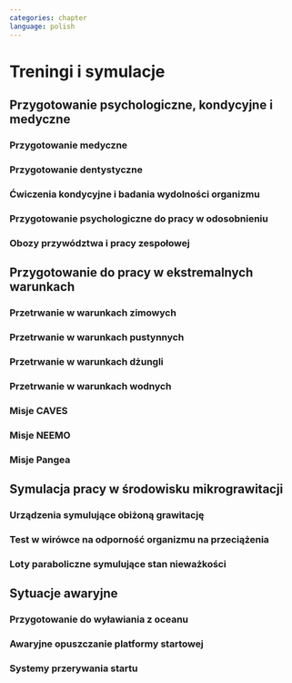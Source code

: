 ```yaml
---
categories: chapter
language: polish
---
```


# Treningi i symulacje
<!-- TODO: Treningi i symulacje
- Astronaut Pilots and Commanders are a breed apart, as are Test Pilots.  These are people with total control over their emotions and reactions, rarely if ever flustered.  If you've watched test pilots flying aircraft in Air Shows, and seen planes literally come apart and the pilot stays seemingly forever in the cockpit, before a last ditch ejection, then you know the kind of people I'm talking about.  I have flown simulations with Astronauts and they really do have ice water running through their veins.  Nothing rattles them.  They do not have a death wish, but they face every situation, including the toughest ones, with a calm that's nearly impossible to believe.
- http://www.asc-csa.gc.ca/eng/astronauts/about-the-job/basic-training.asp
- Canadian Astronaut Basic training covers many subjects, including:
    - CSA orientation
    - History of space flight
    - Fundamentals of space flight
    - Space operations and procedures
    - International Space Station systems
    - Life science
    - Materials and fluid science
    - Earth observation
    - Space science
    - Robotics
    - Human behaviour and performance
    - Flight training
    - Parachute jumps
    - Physical training
    - First aid and CPR
    - Language training (e.g. learning Russian)
    - Operation of photographic equipment
    - Media relations
    - Survival training
- http://www.asc-csa.gc.ca/eng/astronauts/about-the-job/flight-training.asp
- http://www.asc-csa.gc.ca/eng/astronauts/about-the-job/ongoing-training.asp
-->

## Przygotowanie psychologiczne, kondycyjne i medyczne

### Przygotowanie medyczne
<!-- TODO: Przygotowanie medyczne
- http://www.asc-csa.gc.ca/eng/astronauts/about-the-job/ongoing-training.asp
- Given all of the risks involved in space missions and the requirements of certain scientific experiments, the astronauts must be able to perform medical interventions if necessary, such as:
    - drawing blood
    - ultrasounds
    - cardio-pulmonary resuscitation
    - sutures
-->

### Przygotowanie dentystyczne
<!-- TODO:
- http://www.asc-csa.gc.ca/eng/astronauts/about-the-job/ongoing-training.asp
- In 1973, cosmonaut Yuri Romanenko experienced tooth pain during the Salyut 6 mission. He suffered for two weeks until the crew returned to Earth! Since then, astronauts have received training in dentistry.
-->

### Ćwiczenia kondycyjne i badania wydolności organizmu

### Przygotowanie psychologiczne do pracy w odosobnieniu
<!-- TODO:
- Przygotowanie do samotności
- Brak bliskich
- Psychika
- requirements: mental, spiritual (emotional), physical fitness
- dealing with stress, emotional and physical
-->

### Obozy przywództwa i pracy zespołowej

## Przygotowanie do pracy w ekstremalnych warunkach
<!-- TODO: Ekstremalne warunki
- hiking
- planetary science
- geology
- poznawanie siebie i innych w zespole aby być lepszymi kumplami
    - expeditionary training
    - graduation of national outdoor leadership school, Orlando, Wyoming (hike 8 days and 8 nights)
        - east temple peak
        - walking up to the peak holding hands z innymi
- Tzw. survival training
- kiedy takie sytuacje mogą wystąpić?
- desert training
- water training
- jungle survival training
- cook and eat snake
- how to make a water in the desert
-->

### Przetrwanie w warunkach zimowych

### Przetrwanie w warunkach pustynnych

### Przetrwanie w warunkach dżungli

### Przetrwanie w warunkach wodnych

### Misje CAVES

### Misje NEEMO
<!-- TODO: NEEMO
- Key West, Florida
- Day 1
    - zapoznanie z wodą
    - nurkowanie w rafie koralowej
    - nauka nurkowania
- Day 2
    - zapoznanie ze sprzętem, hełm
-->

### Misje Pangea

## Symulacja pracy w środowisku mikrograwitacji

### Urządzenia symulujące obiżoną grawitację
<!-- TODO: Urządzenia symulujące obiżoną grawitację
- liny i poruszanie się po ścianie w boki (z programu apollo)
- urządzenie na którym trenował Ed White poruszanie się w kosmosie
- MAT Multi Axial Trainer
- vertical threadmill (poruszanie się w górę)
-->

### Test w wirówce na odporność organizmu na przeciążenia

### Loty paraboliczne symulujące stan nieważkości
<!-- TODO: Loty paraboliczne symulujące stan nieważkości
- (Zero-G Flight) - Vomit Commet
- Poprzenie samoloty wykorzystywane przez NASA
- Zero-G corp Boeing 727
- Samoloty wykorzystywane przez Ruskich
- ESA samolot
-->

## Sytuacje awaryjne
<!-- TODO: Sytuacje awaryjne
- In his book, An Astronaut's Guide to Life on Earth, astronaut Chris Hadfield explains a chilling training exercise called a 'death sim'. It's designed to help prepare astronauts for what they should do in the event of the death of one of their colleagues. Death sims usually operate as a roundtable discussion in which one astronaut is announced as having died and whoever is leading the exercise will throw curveballs into the hypothetical scenario that plays out. In his book, Hadfield explains what it was like listening to his own death sim played out: "We've just received word from the Station: Chris is dead." Immediately, people start working the problem. Okay, what are we going to do with his corpse? There are no body bags on Station, so should we shove it in a spacesuit and stick it in a locker? But what about the smell? Should we send it back to Earth on a resupply ship and let it burn up with the rest of the garbage on re-entry? Jettison it during a spacewalk and let it float away into space? The death sims force the astronauts to really think through how they should respond, Hadfield writes: "Who should tell my parents their son is dead? By phone or in person? Where will they even be - at the farm or at the cottage? Do we need two plans, then, depending on where my mom and dad are?" I'm guessing a similar sim might have been done for the Apollo astronauts.
-->

### Przygotowanie do wyławiania z oceanu
<!-- TODO: Przygotowanie do wyławiania z oceanu
- Przy szkoleniu wodnym, opuszczanie kapsuły w wodzie są dwie opcje
    - w skafandrze wodnym suchym (zdążyli się przebrać)
    - Awaryjne w skafandrze Sokol
- Odpalanie racy i dmuchanie jacketów jak nurkowie
-->

### Awaryjne opuszczanie platformy startowej
<!-- TODO: Awaryjne opuszczanie platformy startowej
- MRAP - Mine resistant ambush protected vehicles  - opancerzony samochód do ewakuacji astronautów z launch pad
- Wagoniki ze space shuttle
-->

### Systemy przerywania startu
